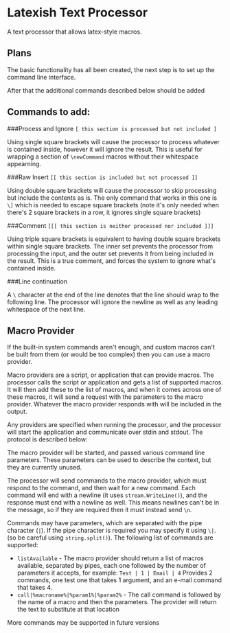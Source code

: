 Latexish Text Processor
=====

A text processor that allows latex-style macros.

Plans
----

The basic functionality has all been created, the next step is to set up the command line interface.

After that the additional commands described below should be added

Commands to add:
---

###Process and Ignore
`[ this section is processed but not included ]`

Using single square brackets will cause the processor to process whatever is contained inside, however it will ignore the result. This is useful for wrapping a section of `\newCommand` macros without their whitespace appearning.

###Raw Insert
`[[ this section is included but not processed ]]`

Using double square brackets will cause the processor to skip processing but include the contents as is. The only command that works in this one is `\]` which is needed to escape square brackets (note it's only needed when there's 2 square brackets in a row, it ignores single square brackets)


###Comment
`[[[ this section is neither processed nor included ]]]`

Using triple square brackets is equivalent to having double square brackets within single square brackets. The inner set prevents the processor from processing the input, and the outer set prevents it from being included in the result. This is a true comment, and forces the system to ignore what's contained inside. 


###Line continuation

A `\` character at the end of the line denotes that the line should wrap to the following line. The processor will ignore the newline as well as any leading whitespace of the next line.

Macro Provider
---

If the built-in system commands aren't enough, and custom macros can't be built from them (or would be too complex) then you can use a macro provider.

Macro providers are a script, or application that can provide macros. The processor calls the script or application and gets a list of supported macros. It will then add these to the list of macros, and when it comes across one of these macros, it will send a request with the parameters to the macro provider. Whatever the macro provider responds with will be included in the output.

Any providers are specified when running the processor, and the processor will start the application and communicate over stdin and stdout. The protocol is described below:

The macro provider will be started, and passed various command line parameters. These parameters can be used to describe the context, but they are currently unused.

The processor will send commands to the macro provider, which must respond to the command, and then wait for a new command. Each command will end with a newline (it uses `stream.WriteLine()`), and the response must end with a newline as well. This means newlines can't be in the message, so if they are required then it must instead send `\n`.

Commands may have parameters, which are separated with the pipe character (`|`). If the pipe character is required you may specify it using `\|`. (so be careful using `string.split()`). The following list of commands are supported:

+ `listAvailable` - The macro provider should return a list of macros available, separated by pipes, each one followed by the number of parameters it accepts, for example:
	`Test | 1 | Email | 4`
Provides 2 commands, one test one that takes 1 argument, and an e-mail command that takes 4.
+ `call|%macroname%|%param1%|%param2%` - The call command is followed by the name of a macro and then the parameters. The provider will return the text to substitute at that location  

More commands may be supported in future versions